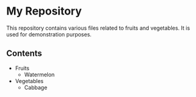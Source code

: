 # My Repository

This repository contains various files related to fruits and vegetables. It is used for demonstration purposes.

## Contents

- Fruits
  - Watermelon
- Vegetables
  - Cabbage

